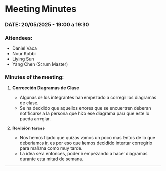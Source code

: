 # Meeting Minutes  

### DATE: 20/05/2025 - 19:00 a 19:30  

### Attendees:  
- Daniel Vaca   
- Nour Kobbi  
- Liying Sun  
- Yang Chen  (Scrum Master)


### Minutes of the meeting:  
1. **Corrección Diagramas de Clase**  
   - Algunas de los integrantes han empezado a corregir los diagramas de clase.
   - Se ha decidido que aquellos errores que se encuentren deberan notificarse a la persona que hizo ese diagrama para que este lo pueda arreglar.

2. **Revisión tareas**
   - Nos hemos fijado que quizas vamos un poco mas lentos de lo que deberiamos ir, es por eso que hemos decidido intentar corregirlo para mañana como muy tarde.
   - La idea sera entonces, poder ir empezando a hacer diagramas durante esta mitad de semana.
---
